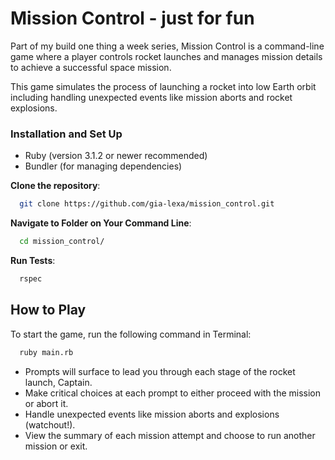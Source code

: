 # Mission Control - just for fun

Part of my build one thing a week series, Mission Control is a command-line game 
where a player controls rocket launches and manages mission details to achieve 
a successful space mission.

This game simulates the process of launching a rocket into low Earth orbit
including handling unexpected events like mission aborts and rocket explosions.


### Installation and Set Up

- Ruby (version 3.1.2 or newer recommended)
- Bundler (for managing dependencies)

**Clone the repository**:
  ```bash
    git clone https://github.com/gia-lexa/mission_control.git
  ```

**Navigate to Folder on Your Command Line**:
  ```bash
    cd mission_control/
  ```

**Run Tests**:
  ```bash
    rspec
  ```


## How to Play

To start the game, run the following command in Terminal:
```bash
  ruby main.rb
```

- Prompts will surface to lead you through each stage of the rocket launch, Captain.
- Make critical choices at each prompt to either proceed with the mission or abort it.
- Handle unexpected events like mission aborts and explosions (watchout!).
- View the summary of each mission attempt and choose to run another mission or exit.
